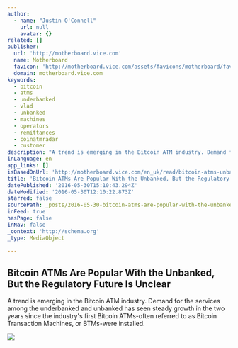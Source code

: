 ```yaml
---
author:
  - name: "Justin O'Connell"
    url: null
    avatar: {}
related: []
publisher:
  url: 'http://motherboard.vice.com'
  name: Motherboard
  favicon: 'http://motherboard.vice.com/assets/favicons/motherboard/favicon-16x16.png?v'
  domain: motherboard.vice.com
keywords:
  - bitcoin
  - atms
  - underbanked
  - vlad
  - unbanked
  - machines
  - operators
  - remittances
  - coinatmradar
  - customer
description: "A trend is emerging in the Bitcoin ATM industry. Demand for the services among the underbanked and unbanked has seen steady growth in the two years since the industry's first Bitcoin ATMs-often referred to as Bitcoin Transaction Machines, or BTMs-were installed."
inLanguage: en
app_links: []
isBasedOnUrl: 'http://motherboard.vice.com/en_uk/read/bitcoin-atms-unbanked-regulation'
title: 'Bitcoin ATMs Are Popular With the Unbanked, But the Regulatory Future Is Unclear'
datePublished: '2016-05-30T15:10:43.294Z'
dateModified: '2016-05-30T12:10:22.873Z'
starred: false
sourcePath: _posts/2016-05-30-bitcoin-atms-are-popular-with-the-unbanked-but-the-regulato.md
inFeed: true
hasPage: false
inNav: false
_context: 'http://schema.org'
_type: MediaObject

---
```

<article style=""><h1>Bitcoin ATMs Are Popular With the Unbanked, But the Regulatory Future Is Unclear</h1><p>A trend is emerging in the Bitcoin ATM industry. Demand for the services among the underbanked and unbanked has seen steady growth in the two years since the industry's first Bitcoin ATMs-often referred to as Bitcoin Transaction Machines, or BTMs-were installed.</p><img src="http://motherboard-images.vice.com/content-images/article/34145/1464551255943893.jpg" /></article>